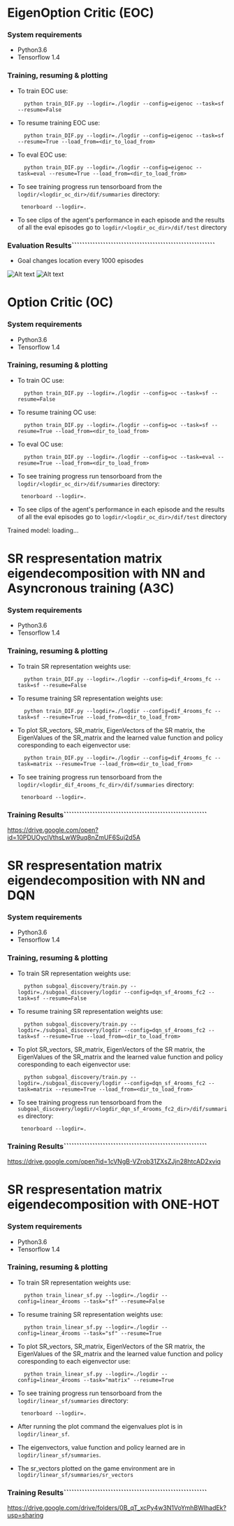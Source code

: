 # EigenOption Critic (EOC)

### System requirements

* Python3.6
* Tensorflow 1.4

### Training, resuming & plotting

* To train EOC use:

        python train_DIF.py --logdir=./logdir --config=eigenoc --task=sf --resume=False

* To resume training EOC use:

        python train_DIF.py --logdir=./logdir --config=eigenoc --task=sf --resume=True --load_from=<dir_to_load_from>
        
* To eval EOC use:
                
        python train_DIF.py --logdir=./logdir --config=eigenoc --task=eval --resume=True --load_from=<dir_to_load_from>
        
* To see training progress run tensorboard from the ```logdir/<logdir_oc_dir>/dif/summaries``` directory:
       
       tenorboard --logdir=.
       
* To see clips of the agent's performance in each episode and the results of all the eval episodes go to ```logdir/<logdir_oc_dir>/dif/test``` directory
       


### Evaluation Results```````````````````````````````````````````````````````

* Goal changes location every 1000 episodes

![Alt text](https://github.com/ioanachelu/EigenOption-Critic_SR/tree/master/images/1.png?raw=true "Agent training")
![Alt text](https://github.com/ioanachelu/EigenOption-Critic_SR/tree/master/images/2.png?raw=true "Agent training")


# Option Critic (OC)

### System requirements

* Python3.6
* Tensorflow 1.4

### Training, resuming & plotting

* To train OC use:

        python train_DIF.py --logdir=./logdir --config=oc --task=sf --resume=False

* To resume training OC use:

        python train_DIF.py --logdir=./logdir --config=oc --task=sf --resume=True --load_from=<dir_to_load_from>
        
* To eval OC use:
                
        python train_DIF.py --logdir=./logdir --config=oc --task=eval --resume=True --load_from=<dir_to_load_from>
        
* To see training progress run tensorboard from the ```logdir/<logdir_oc_dir>/dif/summaries``` directory:
       
       tenorboard --logdir=.
       
* To see clips of the agent's performance in each episode and the results of all the eval episodes go to ```logdir/<logdir_oc_dir>/dif/test``` directory
       

Trained model: loading...

# SR respresentation matrix eigendecomposition with NN and Asyncronous training (A3C)

### System requirements

* Python3.6
* Tensorflow 1.4

### Training, resuming & plotting

* To train SR representation weights use:

        python train_DIF.py --logdir=./logdir --config=dif_4rooms_fc --task=sf --resume=False

* To resume training SR representation weights use:

        python train_DIF.py --logdir=./logdir --config=dif_4rooms_fc --task=sf --resume=True --load_from=<dir_to_load_from>
        
* To plot SR_vectors, SR_matrix, EigenVectors of the SR matrix, the EigenValues of the SR_matrix
 and the learned value function and policy coresponding to each eigenvector use:
        
        python train_DIF.py --logdir=./logdir --config=dif_4rooms_fc --task=matrix --resume=True --load_from=<dir_to_load_from>
        
        
* To see training progress run tensorboard from the ```logdir/<logdir_dif_4rooms_fc_dir>/dif/summaries``` directory:
       
       tenorboard --logdir=.


### Training Results```````````````````````````````````````````````````````

https://drive.google.com/open?id=10PDUOyclVthsLwW9uq8nZmUF6Suj2d5A

# SR respresentation matrix eigendecomposition with NN and DQN

### System requirements

* Python3.6
* Tensorflow 1.4

### Training, resuming & plotting

* To train SR representation weights use:

        python subgoal_discovery/train.py --logdir=./subgoal_discovery/logdir --config=dqn_sf_4rooms_fc2 --task=sf --resume=False

* To resume training SR representation weights use:

        python subgoal_discovery/train.py --logdir=./subgoal_discovery/logdir --config=dqn_sf_4rooms_fc2 --task=sf --resume=True --load_from=<dir_to_load_from>
        
* To plot SR_vectors, SR_matrix, EigenVectors of the SR matrix, the EigenValues of the SR_matrix
 and the learned value function and policy coresponding to each eigenvector use:
        
        python subgoal_discovery/train.py --logdir=./subgoal_discovery/logdir --config=dqn_sf_4rooms_fc2 --task=matrix --resume=True --load_from=<dir_to_load_from>
        
        
* To see training progress run tensorboard from the ```subgoal_discovery/logdir/<logdir_dqn_sf_4rooms_fc2_dir>/dif/summaries``` directory:
       
       tenorboard --logdir=.


### Training Results```````````````````````````````````````````````````````

https://drive.google.com/open?id=1cVNgB-VZrob31ZXsZJjn28htcAD2xviq

# SR respresentation matrix eigendecomposition with ONE-HOT

### System requirements

* Python3.6
* Tensorflow 1.4

### Training, resuming & plotting

* To train SR representation weights use:

        python train_linear_sf.py --logdir=./logdir --config=linear_4rooms --task="sf" --resume=False

* To resume training SR representation weights use:

        python train_linear_sf.py --logdir=./logdir --config=linear_4rooms --task="sf" --resume=True
        
* To plot SR_vectors, SR_matrix, EigenVectors of the SR matrix, the EigenValues of the SR_matrix
 and the learned value function and policy coresponding to each eigenvector use:
        
        python train_linear_sf.py --logdir=./logdir --config=linear_4rooms --task="matrix" --resume=True
        
* To see training progress run tensorboard from the ```logdir/linear_sf/summaries``` directory:
       
       tenorboard --logdir=.

* After running the plot command the eigenvalues plot is in ```logdir/linear_sf```.
* The eigenvectors, value function and policy learned are in ```logdir/linear_sf/summaries```.
* The sr_vectors plotted on the game environment are in  ```logdir/linear_sf/summaries/sr_vectors```

### Training Results```````````````````````````````````````````````````````

https://drive.google.com/drive/folders/0B_qT_xcPy4w3N1VoYmhBWlhadEk?usp=sharing

